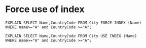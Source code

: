 # Force use of index 

```
EXPLAIN SELECT Name,CountryCode FROM City FORCE INDEX (Name)
WHERE name>="A" and CountryCode >="A";

```

```
EXPLAIN SELECT Name,CountryCode FROM City USE INDEX (Name)
WHERE name>="A" and CountryCode >="A";

```

